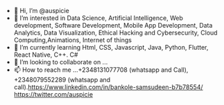 - 👋 Hi, I’m @auspicie
- 👀 I’m interested in Data Science, Artificial Intelligence, Web development, Software Development, Mobile App Development, Data Analytics, Data Visualization, Ethical Hacking and Cybersecurity, Cloud Computing,Animations, Internet of things
- 🌱 I’m currently learning Html, CSS, Javascript, Java, Python, Flutter, React Native, C++. C#
- 💞️ I’m looking to collaborate on ...
- 📫 How to reach me ...+2348131077708 (whatsapp and Call), +2348079552289 (whatsapp and call).https://www.linkedin.com/in/bankole-samsudeen-b7b78554/ 
https://twitter.com/auspicie 
<!---
auspicie/auspicie is a ✨ special ✨ repository because its `README.md` (this file) appears on your GitHub profile.
You can click the Preview link to take a look at your changes.
--->
